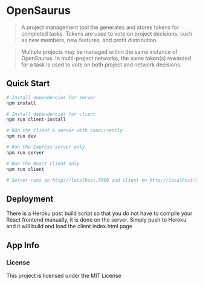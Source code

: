 # OpenSaurus

> A project management tool the generates and stores tokens for completed tasks. Tokens are used to vote on project decisions, such as new members, new features, and profit distribution.

> Multiple projects may be managed within the same instance of OpenSaurus. In multi-project networks, the same token(s) rewarded for a task is used to vote on both project and network decisions.

## Quick Start

```bash
# Install dependencies for server
npm install

# Install dependencies for client
npm run client-install

# Run the client & server with concurrently
npm run dev

# Run the Express server only
npm run server

# Run the React client only
npm run client

# Server runs on http://localhost:5000 and client on http://localhost:3000
```

## Deployment

There is a Heroku post build script so that you do not have to compile your React frontend manually, it is done on the server. Simply push to Heroku and it will build and load the client index.html page

## App Info

### License

This project is licensed under the MIT License
